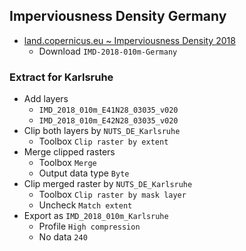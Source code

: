## Imperviousness Density Germany

- [land.copernicus.eu ~ Imperviousness Density 2018](https://land.copernicus.eu/pan-european/high-resolution-layers/imperviousness/status-maps/imperviousness-density-2018?tab=download)
  - Download `IMD-2018-010m-Germany`

### Extract for Karlsruhe

- Add layers
  - `IMD_2018_010m_E41N28_03035_v020`
  - `IMD_2018_010m_E42N28_03035_v020`
- Clip both layers by `NUTS_DE_Karlsruhe`
  - Toolbox `Clip raster by extent`
- Merge clipped rasters
  - Toolbox `Merge`
  - Output data type `Byte`
- Clip merged raster by `NUTS_DE_Karlsruhe`
  - Toolbox `Clip raster by mask layer`
  - Uncheck `Match extent`
- Export as `IMD_2018_010m_Karlsruhe`
  - Profile `High compression`
  - No data `240`
